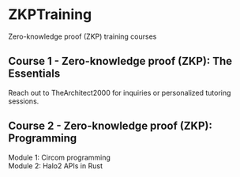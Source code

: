 # ZKPTraining
Zero-knowledge proof (ZKP) training courses


## Course 1 - Zero-knowledge proof (ZKP): The Essentials

Reach out to TheArchitect2000 for inquiries or personalized tutoring sessions.

## Course 2 - Zero-knowledge proof (ZKP): Programming
Module 1: Circom programming   
Module 2: Halo2 APIs in Rust
